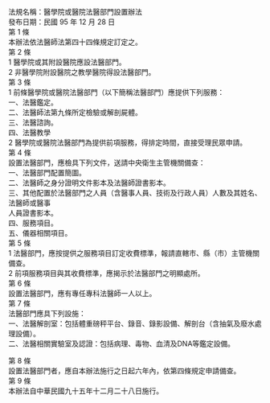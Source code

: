 法規名稱：醫學院或醫院法醫部門設置辦法  
發布日期：民國 95 年 12 月 28 日  
第 1 條  
本辦法依法醫師法第四十四條規定訂定之。  
第 2 條  
1 醫學院或其附設醫院應設法醫部門。  
2 非醫學院附設醫院之教學醫院得設法醫部門。  
第 3 條  
1 前條醫學院或醫院法醫部門（以下簡稱法醫部門）應提供下列服務：  
一、法醫鑑定。  
二、法醫師法第九條所定檢驗或解剖屍體。  
三、法醫諮詢。  
四、法醫教學  
2 醫學院或醫院法醫部門為提供前項服務，得排定時間，直接受理民眾申請。  
第 4 條  
設置法醫部門，應檢具下列文件，送請中央衛生主管機關備查：  
一、法醫部門配置簡圖。  
二、法醫師之身分證明文件影本及法醫師證書影本。  
三、其他配置於法醫部門之人員（含醫事人員、技術及行政人員）人數及其姓名、法醫師或醫事  
人員證書影本。  
四、服務項目。  
五、儀器相關項目。  
第 5 條  
1 法醫部門，應按提供之服務項目訂定收費標準，報請直轄市、縣（市）主管機關備查。  
2 前項服務項目與其收費標準，應揭示於法醫部門之明顯處所。  
第 6 條  
設置法醫部門，應有專任專科法醫師一人以上。  
第 7 條  
法醫部門應具下列設施：  
一、法醫解剖室：包括體重磅秤平台、錄音、錄影設備、解剖台（含抽氣及廢水處理設備）。  
二、法醫相關實驗室及認證：包括病理、毒物、血清及DNA等鑑定設備。  


第 8 條  
設置法醫部門者，應自本辦法施行之日起六年內，依第四條規定申請備查。  
第 9 條  
本辦法自中華民國九十五年十二月二十八日施行。  


